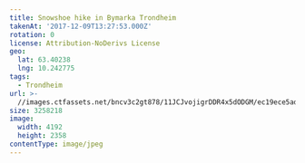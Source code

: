 ```yaml
---
title: Snowshoe hike in Bymarka Trondheim
takenAt: '2017-12-09T13:27:53.000Z'
rotation: 0
license: Attribution-NoDerivs License
geo:
  lat: 63.40238
  lng: 10.242775
tags:
  - Trondheim
url: >-
  //images.ctfassets.net/bncv3c2gt878/11JCJvojigrDDR4x5dODGM/ec19ece5ad0ffe87d28898800bdcde7c/snowshoe-hike-in-bymarka-trondheim_25089182988_o
size: 3258218
image:
  width: 4192
  height: 2358
contentType: image/jpeg
---
```


